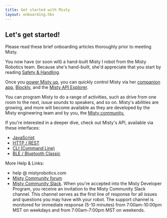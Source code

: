 ```yaml
---
title: Get started with Misty
layout: onboarding.hbs
---
```

## Let's get started!

Please read these brief onboarding articles thoroughly prior to meeting Misty. 

You now have (or soon will) a hand-built Misty I robot from the Misty Robotics team. Because she's hand-built, she'd appreciate that you start by reading [Safety & Handling](../../../../../onboarding/getting-started/getting-started).

Once you [power Misty up](../../../../../onboarding/getting-to-know-your-robot/powering-up-down), you can quickly control Misty via her [companion app](../../../../../onboarding/3-ways-to-interact-with-misty/companion-app), [Blockly](../../../../../onboarding/3-ways-to-interact-with-misty/blockly), and the [Misty API Explorer](../../../../../onboarding/3-ways-to-interact-with-misty/api-explorer).

You can program Misty to do a range of activities, such as drive from one room to the next, issue sounds to speakers, and so on. Misty's abilities are growing, and more will become available as they are developed by the Misty engineering team and by you, the [Misty community.](http://forums.mistyrobotics.com/)

If you're interested in a deeper dive, check out Misty's API, available via these interfaces:
- [JavaScript](../../../../../apis/api-reference/all-functions)
- [HTTP / REST](../../../../../apis/api-reference/rest)
- [CLI (Command Line)](../../../../../apis/api-reference/cli)
- [BLE / Bluetooth Classic](../../../../../apis/Advanced/ble)

More Help & Links:
* help @ mistyrobotics.com
* [Misty Community forum](http://community.mistyrobotics.com/)
* [Misty Community Slack](http://misty-community.slack.com). When you're accepted into the Misty Developer Program, you receive an invitation to the Misty Community Slack channel. This channel serves as the first line of response for all issues and questions you may have with your robot. The support channel is monitored for immediate response (5-10 minutes) from 7:00am-10:00pm MST on weekdays and from 7:00am-7:00pm MST on weekends.
